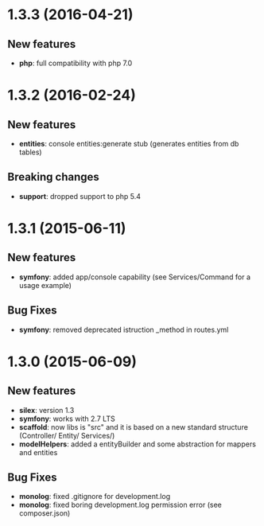# 1.3.3 (2016-04-21)

## New features

- **php**: full compatibility with php 7.0

# 1.3.2 (2016-02-24)

## New features

- **entities**: console entities:generate stub (generates entities from db tables)

## Breaking changes

- **support**: dropped support to php 5.4

# 1.3.1 (2015-06-11)

## New features

- **symfony**: added app/console capability (see Services/Command for a usage example)


## Bug Fixes

- **symfony**: removed deprecated istruction _method in routes.yml


# 1.3.0 (2015-06-09)

## New features

- **silex**: version 1.3
- **symfony**: works with 2.7 LTS
- **scaffold**: now libs is "src" and it is based on a new standard structure (Controller/ Entity/ Services/)
- **modelHelpers**: added a entityBuilder and some abstraction for mappers and entities


## Bug Fixes

- **monolog**: fixed .gitignore for development.log
- **monolog**: fixed boring development.log permission error (see composer.json)

